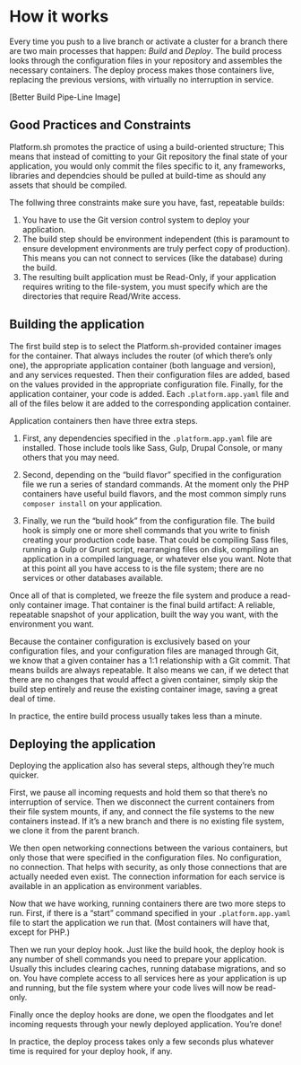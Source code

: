 # How it works

Every time you push to a live branch or activate a cluster for a branch there are two main processes that happen: *Build* and *Deploy*.  The build process looks through the configuration files in your repository and assembles the necessary containers.  The deploy process makes those containers live, replacing the previous versions, with virtually no interruption in service.

[Better Build Pipe-Line Image]

## Good Practices and Constraints

Platform.sh promotes the practice of using a build-oriented structure; This  means that instead of comitting to your Git repository the final state of your application, you would only commit the files specific to it, any frameworks, libraries and dependcies should be pulled at build-time as should any assets that should be compiled. 

The follwing three constraints make sure you have, fast, repeatable builds:

1. You have to use the Git version control system to deploy your application.
2. The build step should be environment independent (this is paramount to ensure development environments are truly perfect copy of production). This means you can not connect to services (like the database) during the build.
2. The resulting built application must be Read-Only, if your application requires writing to the file-system, you must specify which are the directories that require Read/Write access.


## Building the application

The first build step is to select the Platform.sh-provided container images for the container. That always includes the router (of which there’s only one), the appropriate application container (both language and version), and any services requested.  Then their configuration files are added, based on the values provided in the appropriate configuration file.  Finally, for the application container, your code is added.  Each `.platform.app.yaml` file and all of the files below it are added to the corresponding application container.

Application containers then have three extra steps.  

1. First, any dependencies specified in the `.platform.app.yaml` file are installed.  Those include tools like Sass, Gulp, Drupal Console, or many others that you may need.  

2. Second, depending on the “build flavor” specified in the configuration file we run a series of standard commands.  At the moment only the PHP containers have useful build flavors, and the most common simply runs `composer install` on your application.

3. Finally, we run the “build hook” from the configuration file.  The build hook is simply one or more shell commands that you write to finish creating your production code base.  That could be compiling Sass files, running a Gulp or Grunt script, rearranging files on disk, compiling an application in a compiled language, or whatever else you want.  Note that at this point all you have access to is the file system; there are no services or other databases available.

Once all of that is completed, we freeze the file system and produce a read-only container image.  That container is the final build artifact: A reliable, repeatable snapshot of your application, built the way you want, with the environment you want.

Because the container configuration is exclusively based on your configuration files, and your configuration files are managed through Git, we know that a given container has a 1:1 relationship with a Git commit.  That means builds are always repeatable.  It also means we can, if we detect that there are no changes that would affect a given container, simply skip the build step entirely and reuse the existing container image, saving a great deal of time.

In practice, the entire build process usually takes less than a minute.

## Deploying the application

Deploying the application also has several steps, although they’re much quicker.

First, we pause all incoming requests and hold them so that there’s no interruption of service.  Then we disconnect the current containers from their file system mounts, if any, and connect the file systems to the new containers instead.  If it’s a new branch and there is no existing file system, we clone it from the parent branch.

We then open networking connections between the various containers, but only those that were specified in the configuration files.  No configuration, no connection. That helps with security, as only those connections that are actually needed even exist.  The connection information for each service is available in an application as environment variables.

Now that we have working, running containers there are two more steps to run.  First, if there is a “start” command specified in your `.platform.app.yaml` file to start the application we run that.  (Most containers will have that, except for PHP.)

Then we run your deploy hook.  Just like the build hook, the deploy hook is any number of shell commands you need to prepare your application.  Usually this includes clearing caches, running database migrations, and so on.  You have complete access to all services here as your application is up and running, but the file system where your code lives will now be read-only.

Finally once the deploy hooks are done, we open the floodgates and let incoming requests through your newly deployed application.  You’re done!

In practice, the deploy process takes only a few seconds plus whatever time is required for your deploy hook, if any.

